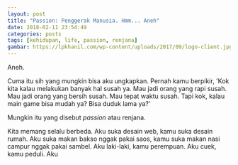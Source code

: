 ```yaml
---
layout: post
title: "Passion: Penggerak Manusia. Hmm... Aneh"
date: 2018-02-11 23:54:49
categories: posts
tags: [kehidupan, life, passion, renjana]
gambar: https://lpkhanil.com/wp-content/uploads/2017/09/logo-client.jpg
---
```


Aneh.

Cuma itu sih yang mungkin bisa aku ungkapkan. Pernah kamu berpikir, 'Kok kita kalau melakukan banyak hal susah ya. Mau jadi orang yang rapi susah. Mau jadi orang yang bersih susah. Mau tepat waktu susah. Tapi kok, kalau main game bisa mudah ya? Bisa duduk lama ya?'

Mungkin itu yang disebut _passion_ atau renjana.

Kita memang selalu berbeda. Aku suka desain web, kamu suka desain rumah. Aku suka makan bakso nggak pakai saos, kamu suka makan nasi campur nggak pakai sambel. Aku laki-laki, kamu perempuan. Aku cuek, kamu peduli. Aku 
